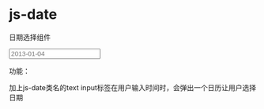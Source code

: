 # js-date

日期选择组件

<input class="js-date" type="text" id="input-birthday" placeholder="2013-01-04" name="birthday">


功能：

加上js-date类名的text input标签在用户输入时间时，会弹出一个日历让用户选择日期